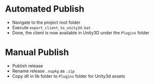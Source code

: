 # Automated Publish
* Navigate to the project root folder
* Execute `export_client_to_unity3d.bat`
* Done, the client is now available in Unity3D under the `Plugins` folder

# Manual Publish
* Publish release
* Rename release `.nupkg` as `.zip`
* Copy dll in lib folder to `Plugins` folder for Unity3d assets